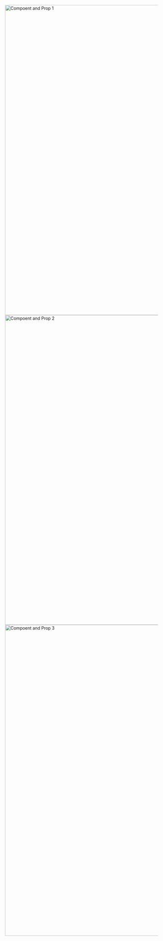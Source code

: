 <img width="1917" height="1018" alt="Compoent and Prop 1" src="https://github.com/user-attachments/assets/78f81ea0-fe88-4965-9010-c9ce3ddc9d6c" />
<img width="1918" height="1017" alt="Compoent and Prop 2" src="https://github.com/user-attachments/assets/7e59d046-9555-4507-8a18-890198efd461" />
<img width="1918" height="1021" alt="Compoent and Prop 3" src="https://github.com/user-attachments/assets/447e4651-249a-4424-be80-913df2d9c879" />
